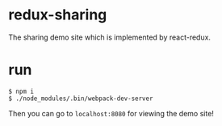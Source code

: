 # redux-sharing
The sharing demo site which is implemented by react-redux.

# run
`$ npm i`<br>
`$ ./node_modules/.bin/webpack-dev-server`

Then you can go to `localhost:8080` for viewing the demo site!